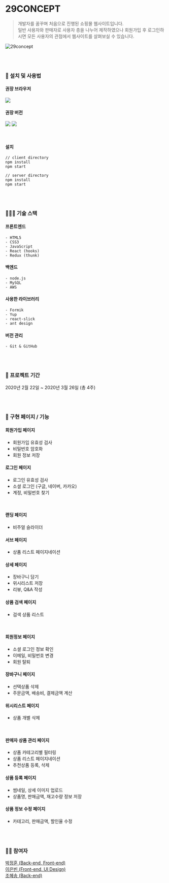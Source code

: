 # 29CONCEPT

> 개발자를 꿈꾸며 처음으로 진행된 쇼핑몰 웹사이트입니다. <br>
일반 사용자와 판매자로 사용자 층을 나누어 제작하였으나 회원가입 후 로그인하시면 모든 사용자의 관점에서 웹사이트를 살펴보실 수 있습니다.


![29concept](https://user-images.githubusercontent.com/66936228/112829408-0ebe1b00-90cc-11eb-8212-2e5722315307.png)


<br>
<br>

### 📂 설치 및 사용법
#### 권장 브라우저
<img src="https://img.shields.io/badge/GoogleChrome-4285F4?style=flat-square&logo=GoogleChrome&logoColor=white"/>

<br>

#### 권장 버전
<img src="https://img.shields.io/badge/npm-6.14.7-green?style=flat-square" /> <img src="https://img.shields.io/badge/node-14.7.0-orange?style=flat-square" />

<br>

#### 설치
```
// client directory
npm install
npm start

// server directory
npm install
npm start
```

<br>
<br>

### 👩🏻‍💻 기술 스택
#### 프론트엔드
```
- HTML5
- CSS3
- JavaScript
- React (hooks)
- Redux (thunk)
```

#### 백엔드
```
- node.js
- MySQL
- AWS
```

#### 사용한 라이브러리
```
- Formik
- Yup
- react-slick
- ant design
```

#### 버전 관리
```
- Git & GitHub
```

<br>
<br>

### 📆 프로젝트 기간
2020년 2월 22일 ~ 2020년 3월 26일 (총 4주)

<br>
<br>

### 📌 구현 페이지 / 기능
#### 회원가입 페이지
- 회원가입 유효성 검사
- 비밀번호 암호화
- 회원 정보 저장

#### 로그인 페이지
- 로그인 유효성 검사
- 소셜 로그인 (구글, 네이버, 카카오)
- 계정, 비밀번호 찾기

<br>

#### 랜딩 페이지
- 비주얼 슬라이더

#### 서브 페이지
- 상품 리스트 페이지네이션
    
#### 상세 페이지
- 장바구니 담기
- 위시리스트 저장
- 리뷰, Q&A 작성

#### 상품 검색 페이지
- 검색 상품 리스트

<br>

#### 회원정보 페이지
- 소셜 로그인 정보 확인
- 이메일, 비밀번호 변경
- 회원 탈퇴
#### 장바구니 페이지
- 선택상품 삭제
- 주문금액, 배송비, 결제금액 계산
#### 위시리스트 페이지
- 상품 개별 삭제

<br>

#### 판매자 상품 관리 페이지
- 상품 카테고리별 필터링
- 상품 리스트 페이지네이션
- 추천상품 등록, 삭제
#### 상품 등록 페이지
- 썸네일, 상세 이미지 업로드
- 상품명, 판매금액, 재고수량 정보 저장
#### 상품 정보 수정 페이지
- 카테고리, 판매금액, 할인율 수정


<br>
<br>

### 🤼‍♂️ 참여자
[박정훈 (Back-end, Front-end)](https://github.com/Jetty2020) <br>
[이은빈 (Front-end, UI Design)](https://github.com/eunbin-lee) <br>
[조혜송 (Back-end)](https://github.com/spaciouskitchen)
